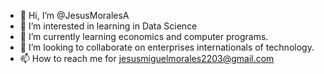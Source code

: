 - 👋 Hi, I’m @JesusMoralesA
- 👀 I’m interested in learning in Data Science
- 🌱 I’m currently learning economics and computer programs.
- 💞️ I’m looking to collaborate on enterprises internationals of technology.
- 📫 How to reach me for jesusmiguelmorales2203@gmail.com

<!---
JesusMoralesA/JesusMoralesA is a ✨ special ✨ repository because its `README.md` (this file) appears on your GitHub profile.
You can click the Preview link to take a look at your changes.
--->
